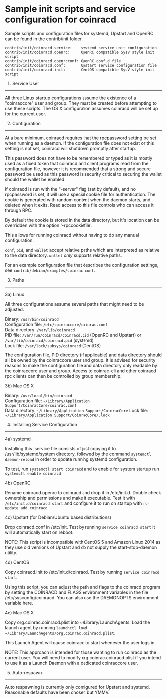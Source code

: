 Sample init scripts and service configuration for coinracd
==========================================================

Sample scripts and configuration files for systemd, Upstart and OpenRC
can be found in the contrib/init folder.

    contrib/init/coinracd.service:    systemd service unit configuration
    contrib/init/coinracd.openrc:     OpenRC compatible SysV style init script
    contrib/init/coinracd.openrcconf: OpenRC conf.d file
    contrib/init/coinracd.conf:       Upstart service configuration file
    contrib/init/coinracd.init:       CentOS compatible SysV style init script

1. Service User
---------------------------------

All three Linux startup configurations assume the existence of a "coinraccore" user
and group.  They must be created before attempting to use these scripts.
The OS X configuration assumes coinracd will be set up for the current user.

2. Configuration
---------------------------------

At a bare minimum, coinracd requires that the rpcpassword setting be set
when running as a daemon.  If the configuration file does not exist or this
setting is not set, coinracd will shutdown promptly after startup.

This password does not have to be remembered or typed as it is mostly used
as a fixed token that coinracd and client programs read from the configuration
file, however it is recommended that a strong and secure password be used
as this password is security critical to securing the wallet should the
wallet be enabled.

If coinracd is run with the "-server" flag (set by default), and no rpcpassword is set,
it will use a special cookie file for authentication. The cookie is generated with random
content when the daemon starts, and deleted when it exits. Read access to this file
controls who can access it through RPC.

By default the cookie is stored in the data directory, but it's location can be overridden
with the option '-rpccookiefile'.

This allows for running coinracd without having to do any manual configuration.

`conf`, `pid`, and `wallet` accept relative paths which are interpreted as
relative to the data directory. `wallet` *only* supports relative paths.

For an example configuration file that describes the configuration settings,
see `contrib/debian/examples/coinrac.conf`.

3. Paths
---------------------------------

3a) Linux

All three configurations assume several paths that might need to be adjusted.

Binary:              `/usr/bin/coinracd`  
Configuration file:  `/etc/coinraccore/coinrac.conf`  
Data directory:      `/var/lib/coinracd`  
PID file:            `/var/run/coinracd/coinracd.pid` (OpenRC and Upstart) or `/var/lib/coinracd/coinracd.pid` (systemd)  
Lock file:           `/var/lock/subsys/coinracd` (CentOS)  

The configuration file, PID directory (if applicable) and data directory
should all be owned by the coinraccore user and group.  It is advised for security
reasons to make the configuration file and data directory only readable by the
coinraccore user and group.  Access to coinrac-cli and other coinracd rpc clients
can then be controlled by group membership.

3b) Mac OS X

Binary:              `/usr/local/bin/coinracd`  
Configuration file:  `~/Library/Application Support/CoinracCore/coinrac.conf`  
Data directory:      `~/Library/Application Support/CoinracCore`
Lock file:           `~/Library/Application Support/CoinracCore/.lock`

4. Installing Service Configuration
-----------------------------------

4a) systemd

Installing this .service file consists of just copying it to
/usr/lib/systemd/system directory, followed by the command
`systemctl daemon-reload` in order to update running systemd configuration.

To test, run `systemctl start coinracd` and to enable for system startup run
`systemctl enable coinracd`

4b) OpenRC

Rename coinracd.openrc to coinracd and drop it in /etc/init.d.  Double
check ownership and permissions and make it executable.  Test it with
`/etc/init.d/coinracd start` and configure it to run on startup with
`rc-update add coinracd`

4c) Upstart (for Debian/Ubuntu based distributions)

Drop coinracd.conf in /etc/init.  Test by running `service coinracd start`
it will automatically start on reboot.

NOTE: This script is incompatible with CentOS 5 and Amazon Linux 2014 as they
use old versions of Upstart and do not supply the start-stop-daemon utility.

4d) CentOS

Copy coinracd.init to /etc/init.d/coinracd. Test by running `service coinracd start`.

Using this script, you can adjust the path and flags to the coinracd program by
setting the COINRACD and FLAGS environment variables in the file
/etc/sysconfig/coinracd. You can also use the DAEMONOPTS environment variable here.

4e) Mac OS X

Copy org.coinrac.coinracd.plist into ~/Library/LaunchAgents. Load the launch agent by
running `launchctl load ~/Library/LaunchAgents/org.coinrac.coinracd.plist`.

This Launch Agent will cause coinracd to start whenever the user logs in.

NOTE: This approach is intended for those wanting to run coinracd as the current user.
You will need to modify org.coinrac.coinracd.plist if you intend to use it as a
Launch Daemon with a dedicated coinraccore user.

5. Auto-respawn
-----------------------------------

Auto respawning is currently only configured for Upstart and systemd.
Reasonable defaults have been chosen but YMMV.
